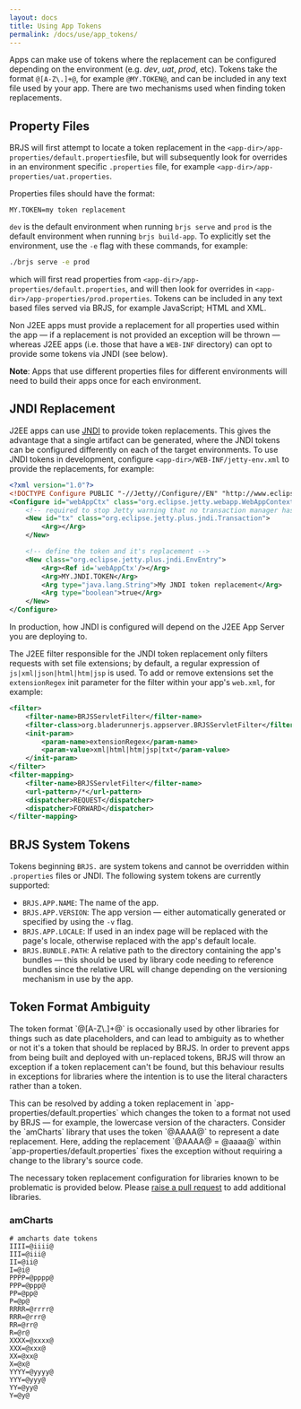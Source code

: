 ```yaml
---
layout: docs
title: Using App Tokens
permalink: /docs/use/app_tokens/
---
```


Apps can make use of tokens where the replacement can be configured depending on the environment (e.g. _dev_, _uat_, _prod_, etc). Tokens take the format `@[A-Z\.]+@`, for example `@MY.TOKEN@`, and can be included in any text file used by your app. There are two mechanisms used when finding token replacements.

## Property Files

BRJS will first attempt to locate a token replacement in the `<app-dir>/app-properties/default.properties`file, but will subsequently look for overrides in an environment specific `.properties` file, for example `<app-dir>/app-properties/uat.properties`.

Properties files should have the format:

```
MY.TOKEN=my token replacement
```

`dev` is the default environment when running `brjs serve` and `prod` is the default environment when running `brjs build-app`. To explicitly set the environment, use the `-e` flag with these commands, for example:

```sh
./brjs serve -e prod
```

which will first read properties from `<app-dir>/app-properties/default.properties`, and will then look for overrides in `<app-dir>/app-properties/prod.properties`. Tokens can be included in any text based files served via BRJS, for example JavaScript; HTML and XML.

Non J2EE apps must provide a replacement for all properties used within the app &mdash; if a replacement is not provided an exception will be thrown &mdash; whereas J2EE apps (i.e. those that have a `WEB-INF` directory) can opt to provide some tokens via JNDI (see below).

**Note**: Apps that use different properties files for different environments will need to build their apps once for each environment.

## JNDI Replacement

J2EE apps can use [JNDI](https://en.wikipedia.org/wiki/Java_Naming_and_Directory_Interface) to provide token replacements. This gives the advantage that a single artifact can be generated, where the JNDI tokens can be configured differently on each of the target environments. To use JNDI tokens in development, configure `<app-dir>/WEB-INF/jetty-env.xml` to provide the replacements, for example:

```xml
<?xml version="1.0"?>
<!DOCTYPE Configure PUBLIC "-//Jetty//Configure//EN" "http://www.eclipse.org/jetty/configure.dtd">
<Configure id="webAppCtx" class="org.eclipse.jetty.webapp.WebAppContext">
    <!-- required to stop Jetty warning that no transaction manager has been set -->
    <New id="tx" class="org.eclipse.jetty.plus.jndi.Transaction">
        <Arg></Arg>
    </New>

    <!-- define the token and it's replacement -->
    <New class="org.eclipse.jetty.plus.jndi.EnvEntry">
        <Arg><Ref id='webAppCtx'/></Arg>
        <Arg>MY.JNDI.TOKEN</Arg>
        <Arg type="java.lang.String">My JNDI token replacement</Arg>
        <Arg type="boolean">true</Arg>
    </New>
</Configure>
```

In production, how JNDI is configured will depend on the J2EE App Server you are deploying to.

The J2EE filter responsible for the JNDI token replacement only filters requests with set file extensions; by default, a regular expression of `js|xml|json|html|htm|jsp` is used. To add or remove extensions set the `extensionRegex` init parameter for the filter within your app's `web.xml`, for example:

```xml
<filter>
    <filter-name>BRJSServletFilter</filter-name> 
    <filter-class>org.bladerunnerjs.appserver.BRJSServletFilter</filter-class>
    <init-param>
        <param-name>extensionRegex</param-name>
        <param-value>xml|html|htm|jsp|txt</param-value>
    </init-param>
</filter>
<filter-mapping>
    <filter-name>BRJSServletFilter</filter-name> 
    <url-pattern>/*</url-pattern> 
    <dispatcher>REQUEST</dispatcher>
    <dispatcher>FORWARD</dispatcher>
</filter-mapping>
```

## BRJS System Tokens

Tokens beginning `BRJS.` are system tokens and cannot be overridden within `.properties` files or JNDI. The following system tokens are currently supported:

- `BRJS.APP.NAME`: The name of the app.
- `BRJS.APP.VERSION`: The app version &mdash; either automatically generated or specified by using the `-v` flag.
- `BRJS.APP.LOCALE`: If used in an index page will be replaced with the page's locale, otherwise replaced with the app's default locale.
- `BRJS.BUNDLE.PATH`: A relative path to the directory containing the app's bundles &mdash; this should be used by library code needing to reference bundles since the relative URL will change depending on the versioning mechanism in use by the app.

## Token Format Ambiguity

<div class="alert alert-warning">
	<p>The token format `@[A-Z\.]+@` is occasionally used by other libraries for things such as date placeholders, and can lead to ambiguity as to whether or not it's a token that should be replaced by BRJS. In order to prevent apps from being built and deployed with un-replaced tokens, BRJS will throw an exception if a token replacement can't be found, but this behaviour results in exceptions for libraries where the intention is to use the literal characters rather than a token.</p>
	<p>This can be resolved by adding a token replacement in `app-properties/default.properties` which changes the token to a format not used by BRJS &mdash; for example, the lowercase version of the characters. Consider the `amCharts` library that uses the token `@AAAA@` to represent a date replacement. Here, adding the replacement `@AAAA@ = @aaaa@` within `app-properties/default.properties` fixes the exception without requiring a change to the library's source code.</p> 
</div>

The necessary token replacement configuration for libraries known to be problematic is provided below. Please [raise a pull request](https://github.com/BladeRunnerJS/brjs-site/compare) to add additional libraries.

### amCharts

```
# amcharts date tokens
IIII=@iiii@
III=@iii@
II=@ii@
I=@i@
PPPP=@pppp@
PPP=@ppp@
PP=@pp@
P=@p@
RRRR=@rrrr@
RRR=@rrr@
RR=@rr@
R=@r@
XXXX=@xxxx@
XXX=@xxx@
XX=@xx@
X=@x@
YYYY=@yyyy@
YYY=@yyy@
YY=@yy@
Y=@y@
```